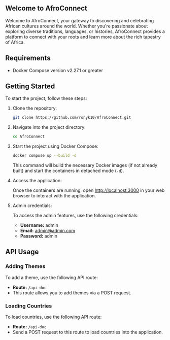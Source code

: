 ## Welcome to AfroConnect

Welcome to AfroConnect, your gateway to discovering and celebrating African cultures around the world. Whether you're passionate about exploring diverse traditions, languages, or histories, AfroConnect provides a platform to connect with your roots and learn more about the rich tapestry of Africa.

## Requirements

- Docker Compose version v2.27.1 or greater

## Getting Started

To start the project, follow these steps:

1. Clone the repository:

    ```bash
    git clone https://github.com/ronyk10/AfroConnect.git
    ```

2. Navigate into the project directory:

    ```bash
    cd AfroConnect
    ```

3. Start the project using Docker Compose:

    ```bash
    docker compose up --build -d
    ```

    This command will build the necessary Docker images (if not already built) and start the containers in detached mode (`-d`).

4. Access the application:

    Once the containers are running, open [http://localhost:3000](http://localhost:3000) in your web browser to interact with the application.

5. Admin credentials:

    To access the admin features, use the following credentials:
    - **Username:** admin
    - **Email:** admin@admin.com
    - **Password:** admin

## API Usage

### Adding Themes

To add a theme, use the following API route:
- **Route:** `/api-doc`
- This route allows you to add themes via a POST request.

### Loading Countries

To load countries, use the following API route:
- **Route:** `/api-doc`
- Send a POST request to this route to load countries into the application.

